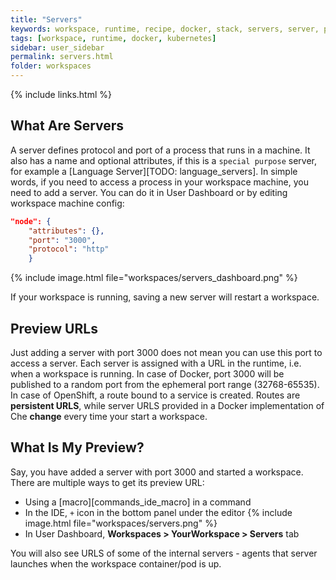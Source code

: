```yaml
---
title: "Servers"
keywords: workspace, runtime, recipe, docker, stack, servers, server, port, preview, preview url, server
tags: [workspace, runtime, docker, kubernetes]
sidebar: user_sidebar
permalink: servers.html
folder: workspaces
---
```


{% include links.html %}

## What Are Servers

A server defines protocol and port of a process that runs in a machine. It also has a name and optional attributes, if this is a `special purpose` server, for example a [Language Server][TODO: language_servers]. In simple words, if you need to access a process in your workspace machine, you need to add a server. You can do it in User Dashboard or by editing workspace machine config:

```json
"node": {
    "attributes": {},
    "port": "3000",
    "protocol": "http"
    }
```

{% include image.html file="workspaces/servers_dashboard.png" %}

If your workspace is running, saving a new server will restart a workspace.

## Preview URLs

Just adding a server with port 3000 does not mean you can use this port to access a server. Each server is assigned with a URL in the runtime, i.e. when a workspace is running. In case of Docker, port 3000 will be published to a random port from the ephemeral port range (32768-65535). In case of OpenShift, a route bound to a service is created. Routes are **persistent URLS**, while server URLS provided in a Docker implementation of Che **change** every time your start a workspace.

## What Is My Preview?

Say, you have added a server with port 3000 and started a workspace. There are multiple ways to get its preview URL:

* Using a [macro][commands_ide_macro] in a command
* In the IDE, `+` icon in the bottom panel under the editor
{% include image.html file="workspaces/servers.png" %}
* In User Dashboard, **Workspaces > YourWorkspace > Servers** tab

You will also see URLS of some of the internal servers - agents that server launches when the workspace container/pod is up.
